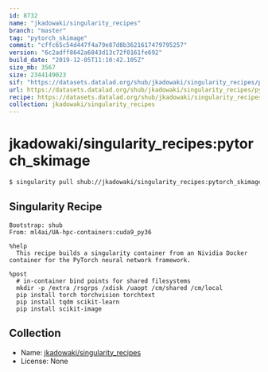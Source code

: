 ```yaml
---
id: 8732
name: "jkadowaki/singularity_recipes"
branch: "master"
tag: "pytorch_skimage"
commit: "cffc65c54d447f4a79e87d8b3621617479795257"
version: "6c2adff8642a6843d13c72f0161fe692"
build_date: "2019-12-05T11:10:42.105Z"
size_mb: 3567
size: 2344149023
sif: "https://datasets.datalad.org/shub/jkadowaki/singularity_recipes/pytorch_skimage/2019-12-05-cffc65c5-6c2adff8/6c2adff8642a6843d13c72f0161fe692.simg"
url: https://datasets.datalad.org/shub/jkadowaki/singularity_recipes/pytorch_skimage/2019-12-05-cffc65c5-6c2adff8/
recipe: https://datasets.datalad.org/shub/jkadowaki/singularity_recipes/pytorch_skimage/2019-12-05-cffc65c5-6c2adff8/Singularity
collection: jkadowaki/singularity_recipes
---
```


# jkadowaki/singularity_recipes:pytorch_skimage

```bash
$ singularity pull shub://jkadowaki/singularity_recipes:pytorch_skimage
```

## Singularity Recipe

```singularity
Bootstrap: shub
From: ml4ai/UA-hpc-containers:cuda9_py36

%help
  This recipe builds a singularity container from an Nividia Docker container for the PyTorch neural network framework.

%post
  # in-container bind points for shared filesystems
  mkdir -p /extra /rsgrps /xdisk /uaopt /cm/shared /cm/local
  pip install torch torchvision torchtext
  pip install tqdm scikit-learn
  pip install scikit-image
```

## Collection

 - Name: [jkadowaki/singularity_recipes](https://github.com/jkadowaki/singularity_recipes)
 - License: None

